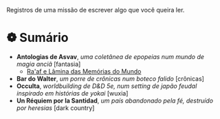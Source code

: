 Registros de uma missão de escrever algo que você queira ler.

# ❁ Sumário
- **Antologias de Asvav**, *uma coletânea de epopeias num mundo de magia anciã* [fantasia]
    - [Ra'af e Lâmina das Memórias do Mundo](https://errac.github.io/asvav/2024-06-05-ra%27af.html)
- **Bar do Walter**, *um porre de crônicas num boteco falido* [crônicas]
- **Occulta**, *worldbuilding de D&D 5e, num setting de japão feudal inspirado em histórias de yokai* [wuxia]
- **Un Réquiem por la Santidad**, *um país abandonado pela fé, destruído por heresias* [dark country]

